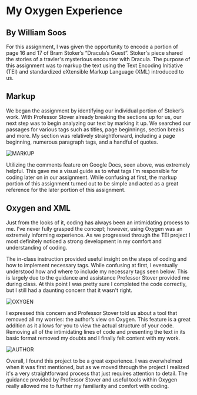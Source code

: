 # My Oxygen Experience
## By William Soos

For this assignment, I was given the opportunity to encode a portion of page 16 and 17 of Bram Stoker’s “Dracula’s Guest”. Stoker's piece shared the stories of a travler's mysterious encounter with Dracula. The purpose of this assignment was to markup the text using the Text Encoding Initiative (TEI) and standardized eXtensible Markup Language (XML) introduced to us.

## **Markup**
We began the assignment by identifying our individual portion of Stoker’s work. With Professor Stover already breaking the sections up for us, our next step was to begin analyzing our text by marking it up. We searched our passages for various tags such as titles, page beginnings, section breaks and more. My section was relatively straightforward, including a page beginning, numerous paragraph tags, and a handful of quotes.

![MARKUP](https://williamsoos.github.io/Dr.Soos/images/Markup.png)

Utilizing the comments feature on Google Docs, seen above, was extremely helpful. This gave me a visual guide as to what tags I’m responsible for coding later on in our assignment. While confusing at first, the markup portion of this assignment turned out to be simple and acted as a great reference for the later portion of this assignment.

## **Oxygen and XML**
Just from the looks of it, coding has always been an intimidating process to me. I’ve never fully grasped the concept; however, using Oxygen was an extremely informing experience. As we progressed through the TEI project I most definitely noticed a strong development in my comfort and understanding of coding. 

The in-class instruction provided useful insight on the steps of coding and how to implement necessary tags. While confusing at first, I eventually understood how and where to include my necessary tags seen below. This is largely due to the guidance and assistance Professor Stover provided me during class. At this point I was pretty sure I completed the code correctly, but I still had a daunting concern that it wasn't right.  

![OXYGEN](https://williamsoos.github.io/Dr.Soos/images/OxygenCode.png)

I expressed this concern and Professor Stover told us about a tool that removed all my worries: the author’s view on Oxygen. This feature is a great addition as it allows for you to view the actual structure of your code. Removing all of the intimidating lines of code and presenting the text in its basic format removed my doubts and I finally felt content with my work. 

![AUTHOR](https://williamsoos.github.io/Dr.Soos/images/AuthorsView.png)
  
Overall, I found this project to be a great experience. I was overwhelmed when it was first mentioned, but as we moved through the project I realized it's a very straightforward process that just requires attention to detail. The guidance provided by Professor Stover and useful tools within Oxygen really allowed me to further my familiarity and comfort with coding.
